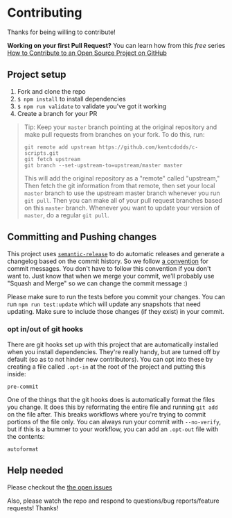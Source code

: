 # Contributing

Thanks for being willing to contribute!

**Working on your first Pull Request?** You can learn how from this _free_ series
[How to Contribute to an Open Source Project on GitHub][egghead]

## Project setup

1.  Fork and clone the repo
2.  `$ npm install` to install dependencies
3.  `$ npm run validate` to validate you've got it working
4.  Create a branch for your PR

> Tip: Keep your `master` branch pointing at the original repository and make
> pull requests from branches on your fork. To do this, run:
>
> ```
> git remote add upstream https://github.com/kentcdodds/c-scripts.git
> git fetch upstream
> git branch --set-upstream-to=upstream/master master
> ```
>
> This will add the original repository as a "remote" called "upstream,"
> Then fetch the git information from that remote, then set your local `master`
> branch to use the upstream master branch whenever you run `git pull`.
> Then you can make all of your pull request branches based on this `master`
> branch. Whenever you want to update your version of `master`, do a regular
> `git pull`.

## Committing and Pushing changes

This project uses [`semantic-release`][semantic-release] to do automatic
releases and generate a changelog based on the commit history. So we follow
[a convention][convention] for commit messages. You don't have to follow this
convention if you don't want to. Just know that when we merge your commit, we'll
probably use "Squash and Merge" so we can change the commit message :)

Please make sure to run the tests before you commit your changes. You can run
`npm run test:update` which will update any snapshots that need updating.
Make sure to include those changes (if they exist) in your commit.

### opt in/out of git hooks

There are git hooks set up with this project that are automatically installed
when you install dependencies. They're really handy, but are turned off by
default (so as to not hinder new contributors). You can opt into these by
creating a file called `.opt-in` at the root of the project and putting this
inside:

```
pre-commit
```

One of the things that the git hooks does is automatically format the files you
change. It does this by reformating the entire file and running `git add` on
the file after. This breaks workflows where you're trying to commit portions of
the file only. You can always run your commit with `--no-verify`, but if this
is a bummer to your workflow, you can add an `.opt-out` file with the contents:

```
autoformat
```

## Help needed

Please checkout the [the open issues][issues]

Also, please watch the repo and respond to questions/bug reports/feature
requests! Thanks!

[egghead]: https://egghead.io/series/how-to-contribute-to-an-open-source-project-on-github
[semantic-release]: https://npmjs.com/package/semantic-release
[convention]: https://github.com/conventional-changelog/conventional-changelog-angular/blob/ed32559941719a130bb0327f886d6a32a8cbc2ba/convention.md
[issues]: https://github.com/kentcdodds/c-scripts/issues
